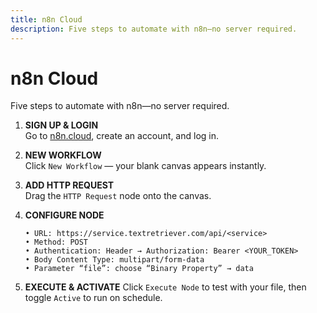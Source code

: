 ```yaml
---
title: n8n Cloud
description: Five steps to automate with n8n—no server required.
---
```


# n8n Cloud

Five steps to automate with n8n—no server required.

1. **SIGN UP & LOGIN**  
   Go to [n8n.cloud](https://n8n.cloud), create an account, and log in.

2. **NEW WORKFLOW**  
   Click `New Workflow` — your blank canvas appears instantly.

3. **ADD HTTP REQUEST**  
   Drag the `HTTP Request` node onto the canvas.

4. **CONFIGURE NODE**  
   ```text
   • URL: https://service.textretriever.com/api/<service>
   • Method: POST
   • Authentication: Header → Authorization: Bearer <YOUR_TOKEN>
   • Body Content Type: multipart/form-data
   • Parameter “file”: choose “Binary Property” → data

5. **EXECUTE & ACTIVATE**
   Click `Execute Node` to test with your file, then toggle `Active` to run on schedule.
